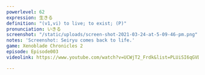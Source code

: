 ```yaml
---
powerlevel: 62
expression: 生きる
definition: "(v1,vi) to live; to exist; (P)"
pronunciation: いきる
screenshot: "/static/uploads/screen-shot-2021-03-24-at-5-09-46-pm.png"
notes: 'Screenshot: Seiryu comes back to life.'
game: Xenoblade Chronicles 2
episode: Episode003
videolink: https://www.youtube.com/watch?v=UCWjT2_Frdk&list=PLUiSI6qGVDKsXmMW0GnjV--kUTLhsKN-K&index=4

---
```

